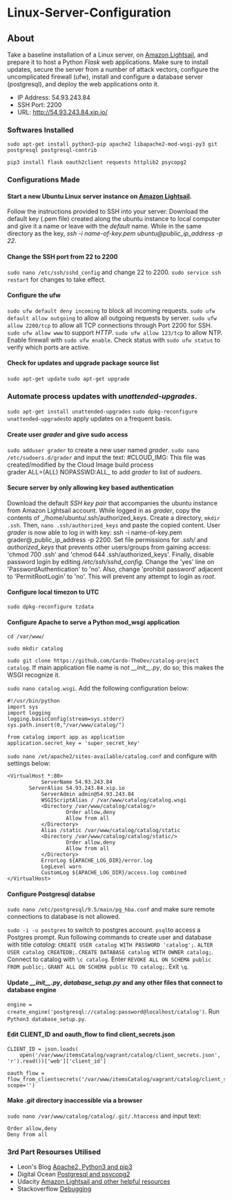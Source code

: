# Linux-Server-Configuration

## About
Take a baseline installation of a Linux server, on [Amazon Lightsail](https://lightsail.aws.amazon.com/), and prepare it to host a Python _Flask_ web applications. Make sure to install updates, secure the server from a number of attack vectors, configure the uncomplicated firewall (ufw), install and configure a database server (postgresql), and deploy the web applications onto it.

- IP Address: 54.93.243.84
- SSH Port: 2200
- URL: http://54.93.243.84.xip.io/

### Softwares Installed
`sudo apt-get install python3-pip apache2 libapache2-mod-wsgi-py3 git postgresql postgresql-contrib`
 
`pip3 install flask oauth2client requests httplib2 psycopg2`
 
### Configurations Made
#### Start a new Ubuntu Linux server instance on [Amazon Lightsail](https://lightsail.aws.amazon.com/).
Follow the instructions provided to SSH into your server. Download the default key (.pem file) created along the ubuntu instance to local computer and give it a name or leave with the _default_ name. While in the same directory as the key, _ssh -i name-of-key.pem ubuntu@public_ip_address -p 22_.
 
#### Change the SSH port from 22 to 2200
`sudo nano /etc/ssh/sshd_config` and change 22 to 2200. `sudo service ssh restart` for changes to take effect.
 
#### Configure the ufw
`sudo ufw default deny incoming` to block all incoming requests. `sudo ufw default allow outgoing` to allow all outgoing requests by server. `sudo ufw allow 2200/tcp` to allow all TCP connections through Port 2200 for SSH. `sudo ufw allow www` to support _HTTP_. `sudo ufw allow 123/tcp` to allow NTP. Enable firewall with `sudo ufw enable`. Check status with `sudo ufw status` to verify which ports are active.
 
#### Check for updates and upgrade package source list
`sudo apt-get update` `sudo apt-get upgrade`

### Automate process updates with _unattended-upgrades_.
`sudo apt-get install unattended-upgrades` `sudo dpkg-reconfigure unattended-upgrades`to apply updates on a frequent basis.
 
#### Create user **_grader_** and give sudo access
`sudo adduser grader` to create a new user named _grader_. `sudo nano /etc/sudoers.d/grader` and input the text: #CLOUD\_IMG: This file was created/modified by the Cloud Image build process\
grader ALL=(ALL) NOPASSWD:ALL_ to add _grader_ to list of _sudoers_. 
 
#### Secure server by only allowing key based authentication 
Download the default _SSH key pair_ that accompanies the ubuntu instance from Amazon Lightsail account. While logged in as _grader_, copy the contents of _/home/ubuntu/.ssh/authorized_keys. Create a directory, `mkdir .ssh`. Then, `nano .ssh/authorized_keys` and paste the copied content. User _grader_ is now able to log in with key: ssh -i name-of-key.pem grader@_public_ip_address -p 2200. Set file permissions for _.ssh/_ and _authorized_keys_ that prevents other users/groups from gaining access: 'chmod 700 .ssh' and 'chmod 644 .ssh/authorized_keys'. Finally, disable password login by editing _/etc/ssh/sshd_config_. Change the 'yes' line on 'PasswordAuthentication' to 'no'. Also, change 'prohibit password' adjacent to 'PermitRootLogin' to 'no'. This will prevent any attempt to login as _root_.

#### Configure local timezon to UTC
`sudo dpkg-reconfigure tzdata`
 
#### Configure Apache to serve a Python mod_wsgi application
`cd /var/www/`

`sudo mkdir catalog`
  
`sudo git clone https://github.com/Cardo-TheDev/catalog-project catalog`. If main application file name is not _\_\_init\_\_.py_, do so; this makes the WSGI recognize it.
  
`sudo nano catalog.wsgi`. Add the following configuration below:
```
#!/usr/bin/python
import sys
import logging
logging.basicConfig(stream=sys.stderr)
sys.path.insert(0,"/var/www/catalog/")

from catalog import app as application
application.secret_key = 'super_secret_key'
```
  
`sudo nano /et/apache2/sites-available/catalog.conf` and configure with settings below:
```
<VirtualHost *:80>
           ServerName 54.93.243.84
	   ServerAlias 54.93.243.84.xip.io
           ServerAdmin admin@54.93.243.84
           WSGIScriptAlias / /var/www/catalog/catalog.wsgi
           <Directory /var/www/catalog/catalog/>
                   Order allow,deny
                   Allow from all
           </Directory>
           Alias /static /var/www/catalog/catalog/static
           <Directory /var/www/catalog/catalog/static/>
                   Order allow,deny
                   Allow from all
           </Directory>
           ErrorLog ${APACHE_LOG_DIR}/error.log
           LogLevel warn
           CustomLog ${APACHE_LOG_DIR}/access.log combined
</VirtualHost>
```
#### Configure Postgresql databse
`sudo nano /etc/postgresql/9.5/main/pg_hba.conf` and make sure remote connections to database is not allowed.

`sudo -i -u postgres` to switch to postgres account. `psql`to  access a Postgres prompt. Run following commands to create user and database with title _catalog_: `CREATE USER catalog WITH PASSWORD 'catalog';`. `ALTER USER catalog CREATEDB;`. `CREATE DATABASE catalog WITH OWNER catalog;`. Connect to catalog with `\c catalog`. Enter `REVOKE ALL ON SCHEMA public FROM public;`. `GRANT ALL ON SCHEMA public TO catalog;`. Exit `\q`.

#### Update _\_\_init\_\_.py_, _database_setup.py_ and any other files that connect to database engine
`engine = create_engine('postgresql://catalog:password@localhost/catalog')`. Run `Python3 database_setup.py`.

#### Edit CLIENT_ID and oauth_flow to find client_secrets.json
```
CLIENT_ID = json.loads(
    open('/var/www/itemsCatalog/vagrant/catalog/client_secrets.json', 'r').read())['web']['client_id']

oauth_flow = flow_from_clientsecrets('/var/www/itemsCatalog/vagrant/catalog/client_secrets.json', scope='')
```

#### Make _.git_ directory inaccessible via a browser
`sudo nano /var/www/catalog/catalog/.git/.htaccess` and input text:
```
Order allow,deny
Deny from all
```

 ### 3rd Part Resourses Utilised
 - Leon's Blog [Apache2, Python3 and pip3](http://leonwang.me/post/deploy-flask)
 - Digital Ocean [Postgresql and psycopg2](https://www.digitalocean.com/community/tutorials/how-to-install-and-use-postgresql-on-ubuntu-18-04)
 - Udacity [Amazon Lightsail and other helpful resources](https://Udacity.com)
 - Stackoverflow [Debugging](https://stackoverflow.com/)

